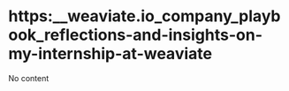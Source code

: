 # https:__weaviate.io_company_playbook_reflections-and-insights-on-my-internship-at-weaviate
No content